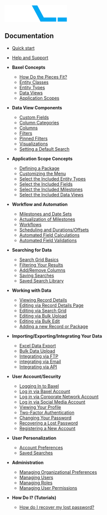 ![enter image description here](https://raw.githubusercontent.com/BaxelSystems/user-docs/master/img/BAXEL-logo-dark-200.png)

## Documentation

* [Quick start](Quickstart.md)
* [Help and Support](Help-Overview.md)
* **Baxel Concepts**
  * [How Do the Pieces Fit?](Baxel-Pieces.md)
  * [Entity Classes](Entity-Classes.md)
  * [Entity Types](Entity-Types.md)
  * [Data Views](Data-Views.md)
  * [Application Scopes](Application-Scopes.md)
* **Data View Components**
  * [Custom Fields](README.md)
  * [Column Categories](README.md)
  * [Columns](README.md)
  * [Filters](README.md)
  * [Pinned Filters](README.md)
  * [Visualizations](README.md)
  * [Setting a Default Search](README.md)
* **Application Scope Concepts**
  * [Defining a Package](README.md)
  * [Customizing the Menu](README.md)
  * [Select the Included Entity Types](README.md)
  * [Select the Included Fields](README.md)
  * [Select the Included Milestones](README.md)
  * [Select the Included Data Views](README.md)
* **Workflow and Automation**
  * [Milestones and Date Sets](README.md)
  * [Actualization of Milestones](README.md)
  * [Workflows](README.md)
  * [Scheduling and Durations/Offsets](README.md)
  * [Automated Field Calculations](README.md)
  * [Automated Field Validations](README.md)
* **Searching for Data**
  * [Search Grid Basics](README.md)
  * [Filtering Your Results](README.md)
  * [Add/Remove Columns](README.md)
  * [Saving Searches](README.md)
  * [Saved Search Library](README.md)
* **Working with Data**
  * [Viewing Record Details](README.md)
  * [Editing via Record Details Page](README.md)
  * [Editing via Search Grid](README.md)
  * [Editing via Bulk Upload](README.md)
  * [Editing via Bulk Edit](README.md)
  * [Adding a new Record or Package](README.md)
* **Importing/Exporting/Integrating Your Data**
  * [Excel Data Export](README.md)
  * [Bulk Data Upload](README.md)
  * [Integrating via FTP](README.md)
  * [integrating via Email](README.md)
  * [Integrating via API](README.md)
* **User Account/Security**
  * [Logging In to Baxel](README.md)
  * [Log in via Baxel Account](README.md)
  * [Log in via Corporate Network Account](README.md)
  * [Log in via Social Media Account](README.md)
  * [Viewing Your Profile](README.md)
  * [Two-Factor Authentication](README.md)
  * [Changing Your Password](README.md)
  * [Recovering a Lost Password](README.md)
  * [Registering a New Account](README.md)
* **User Personalization**
  * [Account Preferences](README.md)
  * [Saved Searches](README.md)
* **Administration**
  * [Managing Organizational Preferences](README.md)
  * [Managing Users](README.md)
  * [Managing Roles](README.md)
  * [Managing User Permissions](README.md)

* **How Do I? (Tutorials)**
  * [How do I recover my lost password?](README.md)

<!--stackedit_data:
eyJoaXN0b3J5IjpbLTEzMjUxOTMxOTEsLTEwMTU5Nzg1OTAsLT
c0NjkxMzE0OSwxMjg3MDc4MjM3LDE0MTMxNTc4MCwyMTMzMjM5
NTAyLC04MzAxNzM2NDcsMjEzMzIzOTUwMiwtNzk1MzMyMjI2LD
g2NzIxMjM0MywtMjE0MDI1MjU0MCwxNzI1OTc5MDc2LC02NzIy
MzkxNzgsMTI2NjkzOTkwMF19
-->